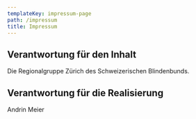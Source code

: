 ```yaml
---
templateKey: impressum-page
path: /impressum
title: Impressum
---
```

## Verantwortung für den Inhalt

Die Regionalgruppe Zürich des Schweizerischen Blindenbunds.

## Verantwortung für die Realisierung

Andrin Meier